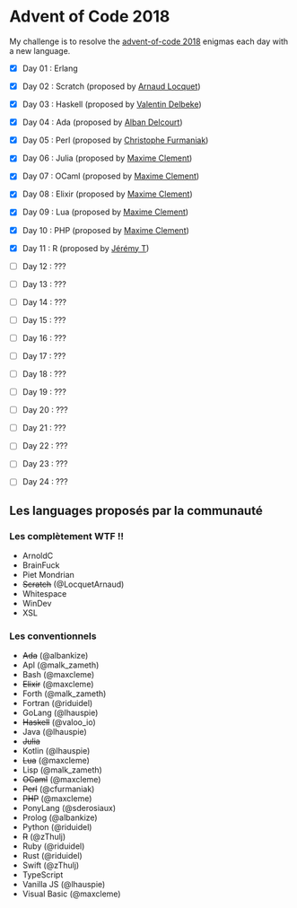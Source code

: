 # Advent of Code 2018

My challenge is to resolve the [advent-of-code 2018](https://adventofcode.com/2018) enigmas each day with a new language.

- [x] Day 01 : Erlang
- [x] Day 02 : Scratch (proposed by [Arnaud Locquet](https://twitter.com/LocquetArnaud))
- [x] Day 03 : Haskell (proposed by [Valentin Delbeke](https://twitter.com/valoo_io))
- [x] Day 04 : Ada (proposed by [Alban Delcourt](https://twitter.com/albankize))
- [x] Day 05 : Perl (proposed by [Christophe Furmaniak](https://twitter.com/@cfurmaniak))
- [x] Day 06 : Julia (proposed by [Maxime Clement](https://github.com/maxcleme))
- [x] Day 07 : OCaml (proposed by [Maxime Clement](https://github.com/maxcleme))
- [x] Day 08 : Elixir (proposed by [Maxime Clement](https://github.com/maxcleme))
- [x] Day 09 : Lua (proposed by [Maxime Clement](https://github.com/maxcleme))
- [x] Day 10 : PHP (proposed by [Maxime Clement](https://github.com/maxcleme))
- [x] Day 11 : R (proposed by [Jérémy T](https://twitter.com/zThulj))
- [ ] Day 12 : ???
- [ ] Day 13 : ???
- [ ] Day 14 : ???
- [ ] Day 15 : ???
- [ ] Day 16 : ???
- [ ] Day 17 : ???
- [ ] Day 18 : ???
- [ ] Day 19 : ???
- [ ] Day 20 : ???
- [ ] Day 21 : ???
- [ ] Day 22 : ???
- [ ] Day 23 : ???
- [ ] Day 24 : ???


## Les languages proposés par la communauté

### Les complètement WTF !!
- ArnoldC
- BrainFuck
- Piet Mondrian
- ~~Scratch~~ (@LocquetArnaud)
- Whitespace
- WinDev
- XSL

### Les conventionnels
- ~~Ada~~ (@albankize)
- Apl (@malk_zameth)
- Bash (@maxcleme)
- ~~Elixir~~ (@maxcleme)
- Forth (@malk_zameth)
- Fortran (@riduidel)
- GoLang (@lhauspie)
- ~~Haskell~~ (@valoo_io)
- Java (@lhauspie)
- ~~Julia~~
- Kotlin (@lhauspie)
- ~~Lua~~ (@maxcleme)
- Lisp (@malk_zameth)
- ~~OCaml~~ (@maxcleme)
- ~~Perl~~ (@cfurmaniak)
- ~~PHP~~ (@maxcleme)
- PonyLang (@sderosiaux)
- Prolog (@albankize)
- Python (@riduidel)
- ~~R~~ (@zThulj)
- Ruby (@riduidel)
- Rust (@riduidel)
- Swift (@zThulj)
- TypeScript
- Vanilla JS (@lhauspie)
- Visual Basic (@maxcleme)
